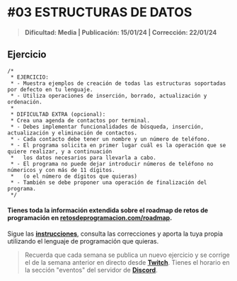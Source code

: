 # #03 ESTRUCTURAS DE DATOS
> #### Dificultad: Media | Publicación: 15/01/24 | Corrección: 22/01/24

## Ejercicio

```
/*
 * EJERCICIO:
 * - Muestra ejemplos de creación de todas las estructuras soportadas por defecto en tu lenguaje.
 * - Utiliza operaciones de inserción, borrado, actualización y ordenación.
 *
 * DIFICULTAD EXTRA (opcional):
 * Crea una agenda de contactos por terminal.
 * - Debes implementar funcionalidades de búsqueda, inserción, actualización y eliminación de contactos.
 * - Cada contacto debe tener un nombre y un número de teléfono.
 * - El programa solicita en primer lugar cuál es la operación que se quiere realizar, y a continuación
 *   los datos necesarios para llevarla a cabo.
 * - El programa no puede dejar introducir números de teléfono no númericos y con más de 11 dígitos.
 *   (o el número de dígitos que quieras)
 * - También se debe proponer una operación de finalización del programa.
 */
```
#### Tienes toda la información extendida sobre el roadmap de retos de programación en **[retosdeprogramacion.com/roadmap](https://retosdeprogramacion.com/roadmap)**.

Sigue las **[instrucciones](../../README.md)**, consulta las correcciones y aporta la tuya propia utilizando el lenguaje de programación que quieras.

> Recuerda que cada semana se publica un nuevo ejercicio y se corrige el de la semana anterior en directo desde **[Twitch](https://twitch.tv/mouredev)**. Tienes el horario en la sección "eventos" del servidor de **[Discord](https://discord.gg/mouredev)**.